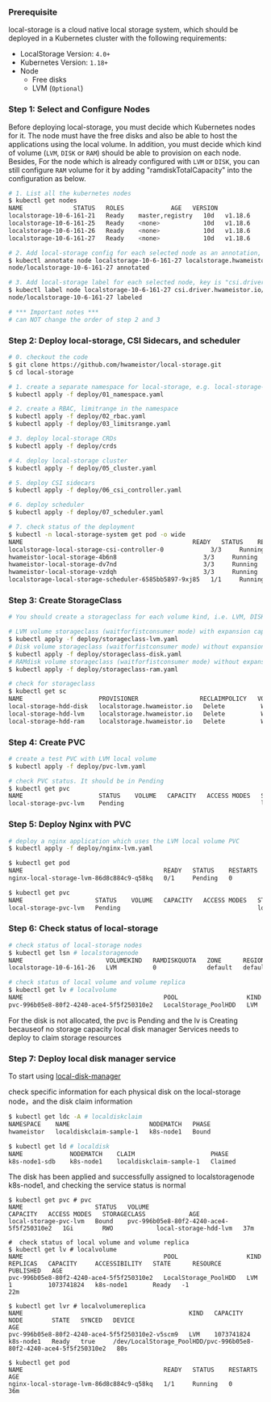 ### Prerequisite

local-storage is a cloud native local storage system, which should be deployed in a Kubernetes cluster with the following requirements:

* LocalStorage Version: `4.0+`
* Kubernetes Version: `1.18+`
* Node
  * Free disks
  * LVM (`Optional`)

### Step 1: Select and Configure Nodes

Before deploying local-storage, you must decide which Kubernetes nodes for it. The node must have the free disks and also be able to host the applications using the local volume. In addition, you must decide which kind of volume (`LVM`, `DISK` or `RAM`) should be able to provision on each node. Besides, For the node which is already configured with `LVM` or `DISK`, you can still configure `RAM` volume for it by adding "ramdiskTotalCapacity" into the configuration as below.

``` bash
# 1. List all the kubernetes nodes
$ kubectl get nodes
NAME              STATUS   ROLES             AGE   VERSION
localstorage-10-6-161-21   Ready    master,registry   10d   v1.18.6
localstorage-10-6-161-25   Ready    <none>            10d   v1.18.6
localstorage-10-6-161-26   Ready    <none>            10d   v1.18.6
localstorage-10-6-161-27   Ready    <none>            10d   v1.18.6

# 2. Add local-storage config for each selected node as an annotation, key is "localstorage.hwameistor.io/local-storage-conf"
$ kubectl annotate node localstorage-10-6-161-27 localstorage.hwameistor.io/local-storage-conf='{"storage":{"volumeKind": "LVM", "ramdiskTotalCapacity": "1GB"}}'
node/localstorage-10-6-161-27 annotated

# 3. Add local-storage label for each selected node, key is "csi.driver.hwameistor.io/local-storage"
$ kubectl label node localstorage-10-6-161-27 csi.driver.hwameistor.io/local-storage=true
node/localstorage-10-6-161-27 labeled

# *** Important notes ***
# can NOT change the order of step 2 and 3
```

### Step 2: Deploy local-storage, CSI Sidecars, and scheduler

``` bash
# 0. checkout the code
$ git clone https://github.com/hwameistor/local-storage.git
$ cd local-storage

# 1. create a separate namespace for local-storage, e.g. local-storage-system
$ kubectl apply -f deploy/01_namespace.yaml

# 2. create a RBAC, limitrange in the namespace
$ kubectl apply -f deploy/02_rbac.yaml
$ kubectl apply -f deploy/03_limitsrange.yaml

# 3. deploy local-storage CRDs
$ kubectl apply -f deploy/crds

# 4. deploy local-storage cluster
$ kubectl apply -f deploy/05_cluster.yaml

# 5. deploy CSI sidecars
$ kubectl apply -f deploy/06_csi_controller.yaml

# 6. deploy scheduler
$ kubectl apply -f deploy/07_scheduler.yaml

# 7. check status of the deployment
$ kubectl -n local-storage-system get pod -o wide
NAME                                               READY   STATUS    RESTARTS   AGE   IP               NODE              NOMINATED NODE   READINESS GATES
localstorage-local-storage-csi-controller-0             3/3     Running   15         13h   172.29.54.20     localstorage-10-6-161-27   <none>           <none>
hwameistor-local-storage-4b6n8                        3/3     Running   0          18m   10.6.161.27      localstorage-10-6-161-27   <none>           <none>
hwameistor-local-storage-dv7nd                        3/3     Running   0          18m   10.6.161.26      localstorage-10-6-161-26   <none>           <none>
hwameistor-local-storage-vzdqh                        3/3     Running   0          18m   10.6.161.25      localstorage-10-6-161-25   <none>           <none>
localstorage-local-storage-scheduler-6585bb5897-9xj85   1/1     Running   0          15h   172.29.164.160   localstorage-10-6-161-25   <none>           <none>
```

### Step 3: Create StorageClass

``` bash
# You should create a storageclass for each volume kind, i.e. LVM, DISK, RAM

# LVM volume storageclass (waitforfistconsumer mode) with expansion capability
$ kubectl apply -f deploy/storageclass-lvm.yaml
# Disk volume storageclass (waitforfistconsumer mode) without expansion capability
$ kubectl apply -f deploy/storageclass-disk.yaml
# RAMdisk volume storageclass (waitforfistconsumer mode) without expansion capability
$ kubectl apply -f deploy/storageclass-ram.yaml

# check for storageclass
$ kubectl get sc
NAME                     PROVISIONER                 RECLAIMPOLICY   VOLUMEBINDINGMODE      ALLOWVOLUMEEXPANSION   AGE
local-storage-hdd-disk   localstorage.hwameistor.io   Delete          WaitForFirstConsumer   false                  21d
local-storage-hdd-lvm    localstorage.hwameistor.io   Delete          WaitForFirstConsumer   true                   21d
local-storage-hdd-ram    localstorage.hwameistor.io   Delete          WaitForFirstConsumer   false                  15d
```

### Step 4: Create PVC

``` bash
# create a test PVC with LVM local volume
$ kubectl apply -f deploy/pvc-lvm.yaml

# check PVC status. It should be in Pending
$ kubectl get pvc
NAME                     STATUS    VOLUME   CAPACITY   ACCESS MODES   STORAGECLASS             AGE
local-storage-pvc-lvm    Pending                                      local-storage-hdd-lvm    3s
```

### Step 5: Deploy Nginx with PVC

``` bash
# deploy a nginx application which uses the LVM local volume PVC
$ kubectl apply -f deploy/nginx-lvm.yaml

$ kubectl get pod
NAME                                       READY   STATUS    RESTARTS   AGE
nginx-local-storage-lvm-86d8c884c9-q58kq   0/1     Pending   0          63s

$ kubectl get pvc
NAME                    STATUS    VOLUME   CAPACITY   ACCESS MODES   STORAGECLASS            AGE
local-storage-pvc-lvm   Pending                                      local-storage-hdd-lvm   102s
```

### Step 6: Check status of local-storage

``` bash
# check status of local-storage nodes
$ kubectl get lsn # localstoragenode
NAME                       VOLUMEKIND   RAMDISKQUOTA   ZONE      REGION    STATUS   AGE
localstorage-10-6-161-26   LVM          0              default   default   Ready    14d

# check status of local volume and volume replica
$ kubectl get lv # localvolume
NAME                                       POOL                   KIND   REPLICAS   CAPACITY     ACCESSIBILITY   STATE      RESOURCE   PUBLISHED   AGE
pvc-996b05e8-80f2-4240-ace4-5f5f250310e2   LocalStorage_PoolHDD   LVM    1          1073741824   k8s-node1       Creating                          2m50s
```
 For the disk is not allocated, the pvc is Pending and the lv is Creating becauseof no storage capacity
local disk manager Services needs to deploy to claim storage resources

### Step 7: Deploy local disk manager service

To start using [local-disk-manager](https://github.com/hwameistor/local-disk-manager/blob/main/README.md)

check specific information for each physical disk on the local-storage node，and the disk claim information

``` bash
$ kubectl get ldc -A # localdiskclaim
NAMESPACE    NAME                      NODEMATCH   PHASE
hwameistor   localdiskclaim-sample-1   k8s-node1   Bound

$ kubectl get ld # localdisk
NAME             NODEMATCH    CLAIM                     PHASE
k8s-node1-sdb    k8s-node1    localdiskclaim-sample-1   Claimed
```

The disk has been applied and successfully assigned to localstoragenode k8s-node1, and checking the service status is normal

```
$ kubectl get pvc # pvc
NAME                    STATUS   VOLUME                                     CAPACITY   ACCESS MODES   STORAGECLASS            AGE
local-storage-pvc-lvm   Bound    pvc-996b05e8-80f2-4240-ace4-5f5f250310e2   1Gi        RWO            local-storage-hdd-lvm   37m

#  check status of local volume and volume replica
$ kubectl get lv # localvolume
NAME                                       POOL                   KIND   REPLICAS   CAPACITY     ACCESSIBILITY   STATE      RESOURCE   PUBLISHED   AGE
pvc-996b05e8-80f2-4240-ace4-5f5f250310e2   LocalStorage_PoolHDD   LVM    1          1073741824   k8s-node1       Ready   -1                     22m

$ kubectl get lvr # localvolumereplica
NAME                                              KIND   CAPACITY     NODE        STATE   SYNCED   DEVICE                                                               AGE
pvc-996b05e8-80f2-4240-ace4-5f5f250310e2-v5scm9   LVM    1073741824   k8s-node1   Ready   true     /dev/LocalStorage_PoolHDD/pvc-996b05e8-80f2-4240-ace4-5f5f250310e2   80s

$ kubectl get pod
NAME                                       READY   STATUS    RESTARTS   AGE
nginx-local-storage-lvm-86d8c884c9-q58kq   1/1     Running   0          36m

```